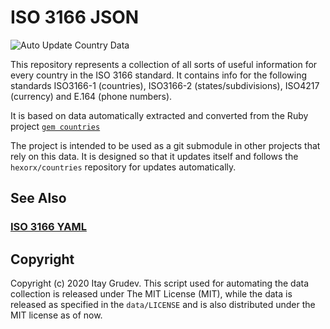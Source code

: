ISO 3166 JSON
=============
![Auto Update Country Data](https://github.com/itay-grudev/iso-3166-json/workflows/Auto%20Update%20Country%20Data/badge.svg?event=schedule)

This repository represents a collection of all sorts of useful information for every country in the ISO 3166 standard. It contains info for the following standards ISO3166-1 (countries), ISO3166-2 (states/subdivisions), ISO4217 (currency) and E.164 (phone numbers).

It is based on data automatically extracted and converted from the Ruby project [`gem countries`](https://github.com/hexorx/countries)

The project is intended to be used as a git submodule in other projects that rely on this data. It is designed so that it updates itself and follows the `hexorx/countries` repository for updates automatically.

See Also
--------

### [ISO 3166 YAML](https://github.com/itay-grudev/iso-3166-yaml)


Copyright
---------

Copyright (c) 2020 Itay Grudev. This script used for automating the data collection is released under The MIT License (MIT), while the data is released as specified in the `data/LICENSE` and is also distributed under the MIT license as of now.
